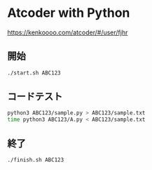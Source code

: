 # Atcoder with Python

https://kenkoooo.com/atcoder/#/user/fjhr

## 開始

```bash
./start.sh ABC123
```

## コードテスト

```bash
python3 ABC123/sample.py > ABC123/sample.txt
time python3 ABC123/A.py < ABC123/sample.txt
```

## 終了

```bash
./finish.sh ABC123
```
